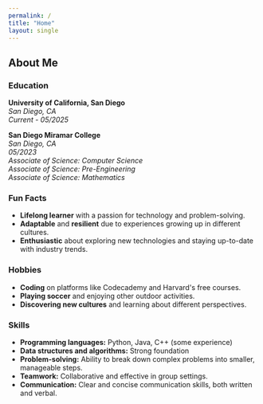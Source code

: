 ```yaml
---
permalink: /
title: "Home"
layout: single
---
```

## About Me

### Education

**University of California, San Diego**  
*San Diego, CA*  
*Current - 05/2025*

**San Diego Miramar College**  
*San Diego, CA*  
*05/2023*  
*Associate of Science: Computer Science*  
*Associate of Science: Pre-Engineering*  
*Associate of Science: Mathematics*

### Fun Facts

* **Lifelong learner** with a passion for technology and problem-solving.
* **Adaptable** and **resilient** due to experiences growing up in different cultures.
* **Enthusiastic** about exploring new technologies and staying up-to-date with industry trends.

### Hobbies

* **Coding** on platforms like Codecademy and Harvard's free courses.
* **Playing soccer** and enjoying other outdoor activities.
* **Discovering new cultures** and learning about different perspectives.

### Skills

* **Programming languages:** Python, Java, C++ (some experience)
* **Data structures and algorithms:** Strong foundation
* **Problem-solving:** Ability to break down complex problems into smaller, manageable steps.
* **Teamwork:** Collaborative and effective in group settings.
* **Communication:** Clear and concise communication skills, both written and verbal.
